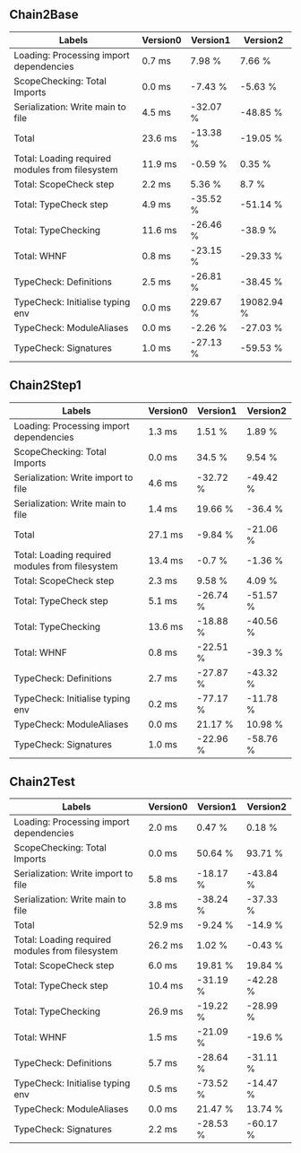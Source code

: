 
## Chain2Base

Labels|Version0|Version1|Version2
---|---|---|---
Loading: Processing import dependencies|0.7 ms|7.98 %|7.66 %
ScopeChecking: Total Imports|0.0 ms|-7.43 %|-5.63 %
Serialization: Write main to file|4.5 ms|-32.07 %|-48.85 %
Total|23.6 ms|-13.38 %|-19.05 %
Total: Loading required modules from filesystem|11.9 ms|-0.59 %|0.35 %
Total: ScopeCheck step|2.2 ms|5.36 %|8.7 %
Total: TypeCheck step|4.9 ms|-35.52 %|-51.14 %
Total: TypeChecking|11.6 ms|-26.46 %|-38.9 %
Total: WHNF|0.8 ms|-23.15 %|-29.33 %
TypeCheck: Definitions|2.5 ms|-26.81 %|-38.45 %
TypeCheck: Initialise typing env|0.0 ms|229.67 %|19082.94 %
TypeCheck: ModuleAliases|0.0 ms|-2.26 %|-27.03 %
TypeCheck: Signatures|1.0 ms|-27.13 %|-59.53 %


## Chain2Step1

Labels|Version0|Version1|Version2
---|---|---|---
Loading: Processing import dependencies|1.3 ms|1.51 %|1.89 %
ScopeChecking: Total Imports|0.0 ms|34.5 %|9.54 %
Serialization: Write import to file|4.6 ms|-32.72 %|-49.42 %
Serialization: Write main to file|1.4 ms|19.66 %|-36.4 %
Total|27.1 ms|-9.84 %|-21.06 %
Total: Loading required modules from filesystem|13.4 ms|-0.7 %|-1.36 %
Total: ScopeCheck step|2.3 ms|9.58 %|4.09 %
Total: TypeCheck step|5.1 ms|-26.74 %|-51.57 %
Total: TypeChecking|13.6 ms|-18.88 %|-40.56 %
Total: WHNF|0.8 ms|-22.51 %|-39.3 %
TypeCheck: Definitions|2.7 ms|-27.87 %|-43.32 %
TypeCheck: Initialise typing env|0.2 ms|-77.17 %|-11.78 %
TypeCheck: ModuleAliases|0.0 ms|21.17 %|10.98 %
TypeCheck: Signatures|1.0 ms|-22.96 %|-58.76 %


## Chain2Test

Labels|Version0|Version1|Version2
---|---|---|---
Loading: Processing import dependencies|2.0 ms|0.47 %|0.18 %
ScopeChecking: Total Imports|0.0 ms|50.64 %|93.71 %
Serialization: Write import to file|5.8 ms|-18.17 %|-43.84 %
Serialization: Write main to file|3.8 ms|-38.24 %|-37.33 %
Total|52.9 ms|-9.24 %|-14.9 %
Total: Loading required modules from filesystem|26.2 ms|1.02 %|-0.43 %
Total: ScopeCheck step|6.0 ms|19.81 %|19.84 %
Total: TypeCheck step|10.4 ms|-31.19 %|-42.28 %
Total: TypeChecking|26.9 ms|-19.22 %|-28.99 %
Total: WHNF|1.5 ms|-21.09 %|-19.6 %
TypeCheck: Definitions|5.7 ms|-28.64 %|-31.11 %
TypeCheck: Initialise typing env|0.5 ms|-73.52 %|-14.47 %
TypeCheck: ModuleAliases|0.0 ms|21.47 %|13.74 %
TypeCheck: Signatures|2.2 ms|-28.53 %|-60.17 %

